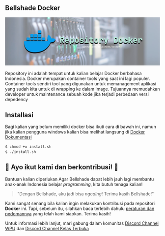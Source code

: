 ## Bellshade Docker
![banner](.github/banner.png)

Repository ini adalah tempat untuk kalian belajar Docker berbahasa Indonesia. Docker merupakan container tools yang saat ini lagi populer. Container tools sendiri tool yang digunakan untuk memanagement aplikasi yang sudah kita untuk di wrapping ke dalam image. Tujuannya memudahkan developer untuk maintenance sebuah kode jika terjadi perbedaan versi depedency

## Installasi
Bagi kalian yang belum memiliki docker bisa ikuti cara di bawah ini, namun jika kalian pengguna windows kalian bisa melihat langsung di [Docker Dokumentasi](https://docs.docker.com/desktop/install/windows-install/)

```bash
$ chmod +x install.sh
$ ./install.sh
```

## 🤩 Ayo ikut kami dan berkontribusi! 🤩

Bantuan kalian diperlukan Agar Bellshade dapat lebih jauh lagi membantu anak-anak Indonesia belajar _programming_, kita butuh tenaga kalian!

> "Dengan Bellshade, aku jadi bisa _ngoding_! Terima kasih Bellshade!"

Kami sangat senang bila kalian ingin melakukan kontribusi pada repositori **Docker** ini. Tapi, sebelum itu, silahkan baca terlebih dahulu [peraturan dan pedomannya](CONTRIBUTING.md) yang telah kami siapkan. Terima kasih!

Untuk informasi lebih lanjut, mari gabung dalam komunitas [Discord Channel WPU](http://discord.gg/S4rrXQU) dan [Discord Channel Kelas Terbuka](https://discord.gg/eavqxxTU)